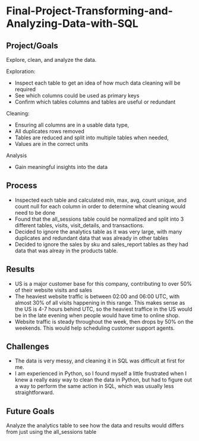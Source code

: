 # Final-Project-Transforming-and-Analyzing-Data-with-SQL

## Project/Goals
Explore, clean, and analyze the data.  

Exploration: 
- Inspect each table to get an idea of how much data cleaning will be required
- See which columns could be used as primary keys
- Confirm which tables columns and tables are useful or redundant

Cleaning: 
- Ensuring all columns are in a usable data type, 
- All duplicates rows removed 
- Tables are reduced and split into multiple tables when needed, 
- Values are in the correct units 

Analysis
- Gain meaningful insights into the data

## Process
- Inspected each table and calculated min, max, avg, count unique, and count null for each column in order to determine what cleaning would need to be done
- Found that the all_sessions table could be normalized and split into 3 different tables, visits, visit_details, and transactions. 
- Decided to ignore the analytics table as it was very large, with many duplicates and redundant data that was already in other tables
- Decided to ignore the sales by sku and sales_report tables as they had data that was alreay in the products table.
###

## Results
- US is a major customer base for this company, contributing to over 50% of their website visits and sales
- The heaviest website traffic is between 02:00 and 06:00 UTC, with almost 30% of all visits happening in this range.  This makes sense as the US is 4-7 hours behind UTC, so the heaviest traffice in the US would be in the late evening when people would have time to online shop.
- Website traffic is steady throughout the week, then drops by 50% on the weekends.  This would help scheduling customer support agents.

## Challenges 
- The data is very messy, and cleaning it in SQL was difficult at first for me.
- I am experienced in Python, so I found myself a little frustrated when I knew a really easy way to clean the data in Python, but had to figure out a way to perform the same action in SQL, which was usually less straightforward.

## Future Goals
Analyze the analytics table to see how the data and results would differs from just using the all_sessions table 

